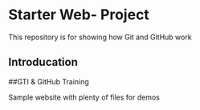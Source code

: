 # Starter Web- Project

This repository is for showing how Git and GitHub work

## Introducation

##GTI & GitHub Training

Sample website with plenty of files for demos
